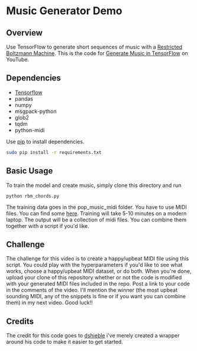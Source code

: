 # Music Generator Demo

## Overview
Use TensorFlow to generate short sequences of music with a [Restricted Boltzmann Machine](http://deeplearning4j.org/restrictedboltzmannmachine.html). This is the code for [Generate Music in TensorFlow](https://youtu.be/ZE7qWXX05T0) on YouTube. 

## Dependencies

* [Tensorflow](https://www.tensorflow.org/versions/r0.10/get_started/os_setup.html)
* pandas
* numpy
* msgpack-python
* glob2
* tqdm 
* python-midi

Use [pip](https://pypi.python.org/pypi/pip) to install dependencies.
``` bash
sudo pip install -r requirements.txt
```

## Basic Usage
To train the model and create music, simply clone this directory and run
```
python rbm_chords.py
```

The training data goes in the pop_music_midi folder. You have to use MIDI files. You can find some [here](http://www.midiworld.com/files/). Training will take 5-10 minutes on a modern laptop. The output will be a collection of midi files. You can combine them together with a script if you'd like. 

## Challenge

The challenge for this video is to create a happy/upbeat MIDI file using this script. You could play with the hyperparameters if you'd like to see what works, choose a happy/upbeat MIDI dataset, or do both. When you're done, upload your clone of this repository whether or not the code is modified with your generated MIDI files included in the repo. Post a link to your code in the comments of the video. I'll mention the winner (the most upbeat sounding MIDI, any of the snippets is fine or if you want you can combine them) in my next video. Good luck!!

## Credits

The credit for this code goes to [dshieble](https://github.com/dshieble) i've merely created a wrapper around his code to make it easier to get started. 
